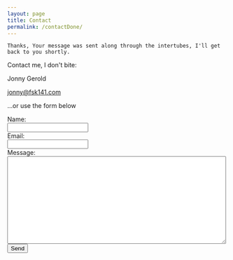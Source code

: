 ```yaml
---
layout: page
title: Contact
permalink: /contactDone/
---
```


    Thanks, Your message was sent along through the intertubes, I'll get back to you shortly.

Contact me, I don't bite:

Jonny Gerold

jonny@fsk141.com

...or use the form below

<form action="http://getsimpleform.com/messages?form_api_token=9eabcd442d1b0a53aba4526dc631d7c6" method="post">
  <!-- the redirect_to is optional, the form will redirect to the referrer on submission -->
  <input type='hidden' name='redirect_to' value='http://fsk141.com/contactDone' />
  Name: <br /> <input type='text' name='name' />
  <br />
  Email: <br /> <input type='text' name='email' />
  <br />
  Message: <br /> <textarea name="message_content" style="height:200px; width: 500px;"></textarea>
  <br />
  <input type='submit' value='Send' />
</form>

